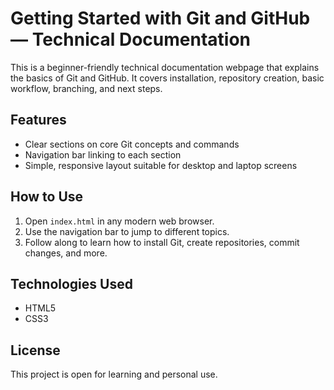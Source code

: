 # Getting Started with Git and GitHub — Technical Documentation

This is a beginner-friendly technical documentation webpage that explains the basics of Git and GitHub. It covers installation, repository creation, basic workflow, branching, and next steps.

## Features

- Clear sections on core Git concepts and commands  
- Navigation bar linking to each section  
- Simple, responsive layout suitable for desktop and laptop screens  

## How to Use

1. Open `index.html` in any modern web browser.  
2. Use the navigation bar to jump to different topics.  
3. Follow along to learn how to install Git, create repositories, commit changes, and more.

## Technologies Used

- HTML5  
- CSS3  

## License

This project is open for learning and personal use.
